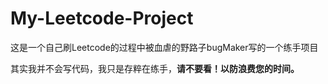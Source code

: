 # My-Leetcode-Project

这是一个自己刷Leetcode的过程中被血虐的野路子bugMaker写的一个练手项目

其实我并不会写代码，我只是存粹在练手，**请不要看！以防浪费您的时间。**
